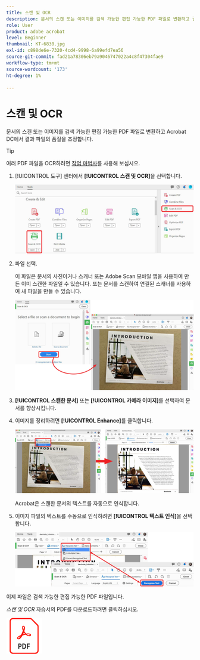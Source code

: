 ```yaml
---
title: 스캔 및 OCR
description: 문서의 스캔 또는 이미지를 검색 가능한 편집 가능한 PDF 파일로 변환하고 결과 파일의 품질을 조정합니다.
role: User
product: adobe acrobat
level: Beginner
thumbnail: KT-6830.jpg
exl-id: c898de6e-7320-4cd4-9998-6a99efd7ea56
source-git-commit: fad21a78306eb79a9046747022a4c8f47304fae9
workflow-type: tm+mt
source-wordcount: '173'
ht-degree: 1%

---
```


# 스캔 및 OCR

문서의 스캔 또는 이미지를 검색 가능한 편집 가능한 PDF 파일로 변환하고 Acrobat DC에서 결과 파일의 품질을 조정합니다.

>[!TIP]
>
>여러 PDF 파일을 OCR하려면 [작업 마법사](../advanced-tasks/action.md)를 사용해 보십시오.

1. [!UICONTROL 도구] 센터에서 **[!UICONTROL 스캔 및 OCR]**&#x200B;을 선택합니다.

   ![1단계 검색](../assets/Scan_1.png)

1. 파일 선택.

   이 파일은 문서의 사진이거나 스캐너 또는 Adobe Scan 모바일 앱을 사용하여 만든 이미 스캔한 파일일 수 있습니다. 또는 문서를 스캔하여 연결된 스캐너를 사용하여 새 파일을 만들 수 있습니다.

   ![2단계 검색](../assets/Scan_2.png)

1. **[!UICONTROL 스캔한 문서]** 또는 **[!UICONTROL 카메라 이미지]**&#x200B;를 선택하여 문서를 향상시킵니다.

1. 이미지를 정리하려면 **[!UICONTROL Enhance]**&#x200B;를 클릭합니다.

   ![3단계 검색](../assets/Scan_3.png)

   Acrobat은 스캔한 문서의 텍스트를 자동으로 인식합니다.

1. 이미지 파일의 텍스트를 수동으로 인식하려면 **[!UICONTROL 텍스트 인식]**&#x200B;을 선택합니다.

   ![4단계 검색](../assets/Scan_4.png)

이제 파일은 검색 가능한 편집 가능한 PDF 파일입니다.

*스캔 및 OCR* 자습서의 PDF를 다운로드하려면 클릭하십시오.

[![스캔 및 OCR 자습서 다운로드](../assets/acrobat_PDF_96.png)](../assets/AcrobatDCScan.pdf)
